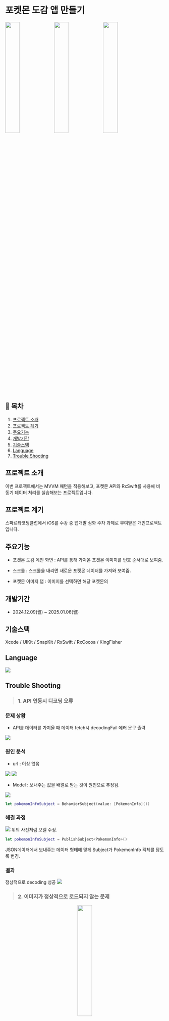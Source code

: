 # 포켓몬 도감 앱 만들기

<img src="https://github.com/user-attachments/assets/0cfe8c28-fd09-418d-94c4-802bc46104f8" width="30%">

<img src="https://github.com/user-attachments/assets/b7248408-de43-483c-a3a4-4819abccd4a5" width="30%">

<img src="https://github.com/user-attachments/assets/e821f9ab-6b2c-4bcc-aa87-0527b1d86aa6" width="30%">


## 📖 목차
1. [프로젝트 소개](#프로젝트-소개)
2. [프로젝트 계기](#프로젝트-계기)
4. [주요기능](#주요기능)
5. [개발기간](#개발기간)
6. [기술스택](#기술스택)
7. [Language](#Language)
8. [Trouble Shooting](#trouble-shooting)
    
## 프로젝트 소개
이번 프로젝트에서는 MVVM 패턴을 적용해보고, 포켓몬 API와 RxSwift를 사용해 비동기 데이터 처리를 실습해보는 프로젝트입니다.

## 프로젝트 계기
스파르타코딩클럽에서 iOS를 수강 중 앱개발 심화 주차 과제로 부여받은 개인프로젝트입니다.


## 주요기능

- 포켓몬 도감 메인 화면 : API를 통해 가져온 포켓몬 이미지를 번호 순서대로 보여줌.

- 스크롤 : 스크롤을 내리면 새로운 포켓몬 데이터를 가져와 보여줌.

- 포켓몬 이미지 탭 : 이미지를 선택하면 해당 포켓몬의 

## 개발기간
- 2024.12.09(월) ~ 2025.01.06(월)

## 기술스택
Xcode / UIKit / SnapKit / RxSwift / RxCocoa / KingFisher


## Language 
<img src="https://img.shields.io/badge/Swift-F05138?style=flat-square&logo=Swift&logoColor=white"/>

## Trouble Shooting

> ### 1. API 연동시 디코딩 오류

### 문제 상황
- API를 데이터를 가져올 때 데이터 fetch시 decodingFail 에러 문구 출력

<img src="https://velog.velcdn.com/images/ekdlrkzm/post/e7e64f91-c2c3-468c-978b-1aa3ddb57da7/image.png">

### 원인 분석
- url : 이상 없음
<img src="https://velog.velcdn.com/images/ekdlrkzm/post/3c49b742-566d-43bb-b56c-f44b59024f75/image.png">

<img src="https://velog.velcdn.com/images/ekdlrkzm/post/8f8aa5af-1ab0-46ac-a179-35b9447d7e70/image.png">

  
- Model : 보내주는 값을 배열로 받는 것이 원인으로 추정됨.
<img src="https://velog.velcdn.com/images/ekdlrkzm/post/fd9b54f4-59ad-4896-90eb-3e9c1354ed97/image.png">

```swift
let pokemonInfoSubject = BehaviorSubject(value: [PokemonInfo]())
```

### 해결 과정

<img src="https://velog.velcdn.com/images/ekdlrkzm/post/859df971-6768-4088-b525-8aef1dbd20da/image.png">
위의 사진처럼 모델 수정.

```swift
let pokemonInfoSubject = PublishSubject<PokemonInfo>()
```
JSON데이터에서 보내주는 데이터 형태에 맞게 Subject가 PokemonInfo 객체를 담도록 변경.

### 결과
정상적으로 decoding 성공
<img src="https://velog.velcdn.com/images/ekdlrkzm/post/60daf846-7f3e-4e72-950a-d9914b52e728/image.png">

> ### 2. 이미지가 정상적으로 로드되지 않는 문제

<center><img src="https://velog.velcdn.com/images/ekdlrkzm/post/4c23f4c9-464d-4661-b2b2-102ddea92af5/image.png" width="30%"></center>
<center>동일한 이미지가 중복된다</center>

### 문제 상황
- 이미지가 비정상적으로 로드
- 셀을 클릭하면 이미지와 다른 포켓몬의 정보 출력

### 원인 분석

- 이미지를 불러오는 로직 문제
  - 포켓몬 API에서 받을 수 있는 값을 보면 name과 url외에 id값이 없었다. 그래서 처음에는 셀의 indexPath.row의 값을 포켓몬 데이터를 받아오는 id값으로 사용했다.

```swift
{
  "count": 1302,
  "next": "https://pokeapi.co/api/v2/pokemon?offset=20&limit=20",
  "previous": null,
  "results": [
    {
      "name": "bulbasaur",
      "url": "https://pokeapi.co/api/v2/pokemon/1/"
    },
    {
      "name": "ivysaur",
      "url": "https://pokeapi.co/api/v2/pokemon/2/"
    },
    {
      "name": "venusaur",
      "url": "https://pokeapi.co/api/v2/pokemon/3/"
    },
    {
      "name": "charmander",
      "url": "https://pokeapi.co/api/v2/pokemon/4/"
...이하 생략
```
<center>포켓몬 url</center>


```swift
extension MainViewController: UICollectionViewDataSource {
    func collectionView(_ collectionView: UICollectionView, cellForItemAt indexPath: IndexPath) -> UICollectionViewCell {
        guard let cell = collectionView.dequeueReusableCell(withReuseIdentifier: MainCollectionViewCell.id, for: indexPath) as? MainCollectionViewCell else {
            return UICollectionViewCell()
        }
        cell.configure(indexPath.row + 1)
        return cell
    }
    
    func collectionView(_ collectionView: UICollectionView, numberOfItemsInSection section: Int) -> Int {
        return pokemon.count
    }
}
```
<center>포켓몬 id값을 indexPath.row + 1로 사용</center>

```swift
    func configure(indexPath: Int) {
        //셀 indexPath로 포켓몬 id 식별. indexPath는 0부터 시작되기 때문에 +1
        let urlString = "https://raw.githubusercontent.com/PokeAPI/sprites/master/sprites/pokemon/other/official-artwork/\(indexPath + 1).png"

        guard let url = URL(string: urlString) else { return }
        
        //백그라운드에서 데이터 변환 작업
        DispatchQueue.global().async { [weak self] in
            if let data = try? Data(contentsOf: url) {
                if let image = UIImage(data: data) {
                    
                    //UI는 메인 쓰레드에서 작업
                    DispatchQueue.main.sync {
                        self?.imageView.image = image
                    }
                }
            }
        }
    }
```
<center>indexPath로 포켓몬 id값을 대신해서 사용</center>

### 해결 과정

제대로 된 id값을 API를 통해 가져오고 `[Pokemon]` 배열에 생성을 해줘야 정상적으로 셀을 구성하고 이미지를 fetch 할 수 있을 것이라는 판단이 들었다.

```swift
import Foundation

struct PokemonResponse: Codable {
    let results: [Pokemon]
}

/* 수정 전
struct Pokemon: Codable {
    let name: String?
    let url: String?
}
*/

// 수정 후
struct Pokemon: Codable {
    let name: String?
    let url: String?
    
    var id: String {
        //url에서 포켓몬 id에 해당하는 부분 추출
        guard let pokemonUrl = url else { return "" }
        let urlSplit = pokemonUrl.split(separator: "/")
        
        return String(urlSplit[5])
    }
}
```
Pokemon 모델에서 url에 포함된 id값을 추출해서 사용하기 위해 연산 프로퍼티를 사용했다.
그리고 [Pokemon] 배열에서 id값을 사용해 셀의 이미지를 fetch하도록 수정했다.

### 결과

id값의 순서에 맞게 포켓몬 이미지가 정상 출력되었다.

<center><img src="https://velog.velcdn.com/images/ekdlrkzm/post/1caa5bf7-dc7d-444b-8e9d-c304b70b1ea6/image.png" width="30%"> </center>

> ### 3. 무한 스크롤 적용시 데이터 순서가 일정하지 않은 문제

### 문제 상황
- 스크롤을 빠르게 내리면 데이터의 순서가 일정하지 않게 저장되는 현상 발생

### 원인 분석
- 스크롤을 했을때 데이터를 fetch하는 함수를 여러번 빠르게 호출하면서 먼저 요청된 데이터가 로드되기 전에 뒤에 요청된 데이터가 먼저 로드되면서 순서가 섞인 것으로 추측

```swift
    func collectionView(_ collectionView: UICollectionView, willDisplay cell: UICollectionViewCell, forItemAt indexPath: IndexPath) {
        
        if indexPath.row > pokemon.count - 5 {
            viewModel.fetchPokemon()
        }
    }
```

### 해결 과정

![](https://velog.velcdn.com/images/ekdlrkzm/post/ee738843-6362-4157-a5ca-a66033686ca0/image.png)

scrollStatus라는 Bool 타입의 프로퍼티를 사용해 스크롤에서의 함수 요청을 제어하기로 했다.

![](https://velog.velcdn.com/images/ekdlrkzm/post/9c43d6eb-802b-4c63-8363-95657e96c130/image.png)

스크롤 됐을때 scrollStatus를 false로 변경해주고 더 이상 fetchPokemon()이 호출 되지 않도록 한다.

![](https://velog.velcdn.com/images/ekdlrkzm/post/1c18a77a-4684-48d8-aa86-77ba74c8d9c3/image.png)

옵저버가 정상적으로 결과를 받아오면 구독 해제가 되기전에 scrollStatus를 true로 변경해 스크롤을 통해 fetchPokemon()을 호출 할 수 있도록 했다.

### 결과

- 더 이상 문제 없이 순서가 일정하게 출력되었다.
